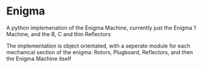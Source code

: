 # Enigma

A python implemenation of the Enigma Machine, currently just the Enigma 1 Machine, and 
the B, C and thin Reflectors

The implementation is object orientated, with a seperate module for each mechanical section of the
enigma: Rotors, Plugboard, Reflectors, and then the Enigma Machine itself

